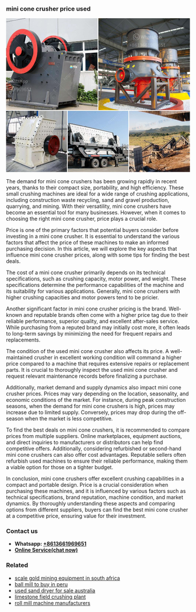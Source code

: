 <h3>mini cone crusher price used</h3><img src='1706773415.jpg' alt=''><p>The demand for mini cone crushers has been growing rapidly in recent years, thanks to their compact size, portability, and high efficiency. These small crushing machines are ideal for a wide range of crushing applications, including construction waste recycling, sand and gravel production, quarrying, and mining. With their versatility, mini cone crushers have become an essential tool for many businesses. However, when it comes to choosing the right mini cone crusher, price plays a crucial role.</p><p>Price is one of the primary factors that potential buyers consider before investing in a mini cone crusher. It is essential to understand the various factors that affect the price of these machines to make an informed purchasing decision. In this article, we will explore the key aspects that influence mini cone crusher prices, along with some tips for finding the best deals.</p><p>The cost of a mini cone crusher primarily depends on its technical specifications, such as crushing capacity, motor power, and weight. These specifications determine the performance capabilities of the machine and its suitability for various applications. Generally, mini cone crushers with higher crushing capacities and motor powers tend to be pricier.</p><p>Another significant factor in mini cone crusher pricing is the brand. Well-known and reputable brands often come with a higher price tag due to their reliable performance, superior quality, and excellent after-sales service. While purchasing from a reputed brand may initially cost more, it often leads to long-term savings by minimizing the need for frequent repairs and replacements.</p><p>The condition of the used mini cone crusher also affects its price. A well-maintained crusher in excellent working condition will command a higher price compared to a machine that requires extensive repairs or replacement parts. It is crucial to thoroughly inspect the used mini cone crusher and request relevant maintenance records before finalizing a purchase.</p><p>Additionally, market demand and supply dynamics also impact mini cone crusher prices. Prices may vary depending on the location, seasonality, and economic conditions of the market. For instance, during peak construction seasons, when the demand for mini cone crushers is high, prices may increase due to limited supply. Conversely, prices may drop during the off-season when the market is less competitive.</p><p>To find the best deals on mini cone crushers, it is recommended to compare prices from multiple suppliers. Online marketplaces, equipment auctions, and direct inquiries to manufacturers or distributors can help find competitive offers. Additionally, considering refurbished or second-hand mini cone crushers can also offer cost advantages. Reputable sellers often refurbish used machines to ensure their reliable performance, making them a viable option for those on a tighter budget.</p><p>In conclusion, mini cone crushers offer excellent crushing capabilities in a compact and portable design. Price is a crucial consideration when purchasing these machines, and it is influenced by various factors such as technical specifications, brand reputation, machine condition, and market dynamics. By thoroughly understanding these aspects and comparing options from different suppliers, buyers can find the best mini cone crusher at a competitive price, ensuring value for their investment.</p><h3>Contact us</h3><ul><li><strong>Whatsapp:&nbsp;<a href="https://wa.me/8613661969651">+8613661969651</a></strong></li><li><a href="https://swt.shibang-china.com/?git&amp;zhl&amp;mini cone crusher price used"><strong>Online Service(chat now)</strong></a></li></ul><h3>Related</h3><ul><li><a href='scale gold mining equipment in south africa.md'>scale gold mining equipment in south africa</a></li><li><a href='ball mill to buy in peru.md'>ball mill to buy in peru</a></li><li><a href='used sand dryer for sale australia.md'>used sand dryer for sale australia</a></li><li><a href='limestone field crushing plant.md'>limestone field crushing plant</a></li><li><a href='roll mill machine manufacturers.md'>roll mill machine manufacturers</a></li></ul>